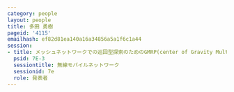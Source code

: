 ```yaml
---
category: people
layout: people
title: 多田 勇樹
pageid: '4115'
emailhash: ef82d81ea140a16a34856a5a1f6c1a44
session:
- title: メッシュネットワークでの巡回型探索のためのGMRP(center of Gravity Multicast Routing Protocol)
  psid: 7E-3
  sessiontitle: 無線モバイルネットワーク
  sessionid: 7e
  role: 発表者
---
```

